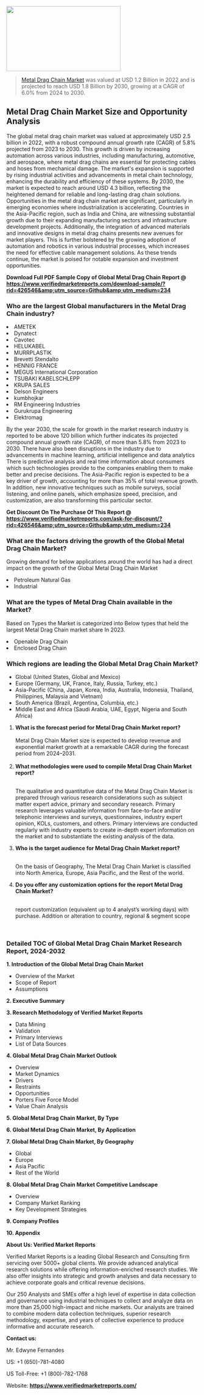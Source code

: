 
<img src="https://ffe5etoiles.com/wp-content/uploads/2024/12/MST1-300x171.png" alt="" width="300" height="171" class="alignnone size-medium wp-image-20088" /><blockquote><p><p><a href="https://www.verifiedmarketreports.com/download-sample/?rid=426546&utm_source=Github&utm_medium=234" target="_blank">Metal Drag Chain Market</a> was valued at USD 1.2 Billion in 2022 and is projected to reach USD 1.8 Billion by 2030, growing at a CAGR of 6.0% from 2024 to 2030.</p></blockquote><p><h2>Metal Drag Chain Market Size and Opportunity Analysis</h2> The global metal drag chain market was valued at approximately USD 2.5 billion in 2022, with a robust compound annual growth rate (CAGR) of 5.8% projected from 2023 to 2030. This growth is driven by increasing automation across various industries, including manufacturing, automotive, and aerospace, where metal drag chains are essential for protecting cables and hoses from mechanical damage. The market's expansion is supported by rising industrial activities and advancements in metal chain technology, enhancing the durability and efficiency of these systems. By 2030, the market is expected to reach around USD 4.3 billion, reflecting the heightened demand for reliable and long-lasting drag chain solutions. Opportunities in the metal drag chain market are significant, particularly in emerging economies where industrialization is accelerating. Countries in the Asia-Pacific region, such as India and China, are witnessing substantial growth due to their expanding manufacturing sectors and infrastructure development projects. Additionally, the integration of advanced materials and innovative designs in metal drag chains presents new avenues for market players. This is further bolstered by the growing adoption of automation and robotics in various industrial processes, which increases the need for effective cable management solutions. As these trends continue, the market is poised for notable expansion and investment opportunities. </p><p class=""><strong>Download Full PDF Sample Copy of Global Metal Drag Chain Report @ <a href="https://www.verifiedmarketreports.com/download-sample/?rid=426546&amp;utm_source=Github&amp;utm_medium=234" target="_blank">https://www.verifiedmarketreports.com/download-sample/?rid=426546&amp;utm_source=Github&amp;utm_medium=234</a></strong></p><h3 id="" class="">Who are the largest Global manufacturers in the Metal Drag Chain industry?</h3><p><li>AMETEK</li><li> Dynatect</li><li> Cavotec</li><li> HELUKABEL</li><li> MURRPLASTIK</li><li> Brevetti Stendalto</li><li> HENNIG FRANCE</li><li> MEGUS International Corporation</li><li> TSUBAKI KABELSCHLEPP</li><li> KRUPA SALES</li><li> Delson Engineers</li><li> kumbhojkar</li><li> RM Engineering Industries</li><li> Gurukrupa Engineering</li><li> Elektromag</li></p><div class=""><div class="" dir="" data-message-author-role="" data-message-id="" data-message-model-slug=""><div class=""><div class=""><div class=""><div class="" dir="" data-message-author-role="" data-message-id="" data-message-model-slug=""><div class=""><div class=""><p>By the year 2030, the scale for growth in the market research industry is reported to be above 120 billion which further indicates its projected compound annual growth rate (CAGR), of more than 5.8% from 2023 to 2030. There have also been disruptions in the industry due to advancements in machine learning, artificial intelligence and data analytics There is predictive analysis and real time information about consumers which such technologies provide to the companies enabling them to make better and precise decisions. The Asia-Pacific region is expected to be a key driver of growth, accounting for more than 35% of total revenue growth. In addition, new innovative techniques such as mobile surveys, social listening, and online panels, which emphasize speed, precision, and customization, are also transforming this particular sector.</p><p><strong>Get Discount On The Purchase Of This Report @&nbsp; <a href="https://www.verifiedmarketreports.com/ask-for-discount/?rid=426546&amp;utm_source=Github&amp;utm_medium=234" target="_blank">https://www.verifiedmarketreports.com/ask-for-discount/?rid=426546&amp;utm_source=Github&amp;utm_medium=234</a></strong></p></div></div></div></div></div></div></div></div><h3 id="" class="">What are the factors driving the growth of the Global Metal Drag Chain Market?</h3><p id="" class="">Growing demand for below applications around the world has had a direct impact on the growth of the Global Metal Drag Chain Market</p><p id="" class=""><li>Petroleum Natural Gas</li><li> Industrial</li></p><h3 id="" class="">What are the types of Metal Drag Chain available in the Market?</h3><p id="" class="">Based on Types the Market is categorized into Below types that held the largest Metal Drag Chain market share In 2023.</p><p id="" class=""><li>Openable Drag Chain</li><li> Enclosed Drag Chain</li></p><h3 id="" class="">Which regions are leading the Global Metal Drag Chain Market?</h3><ul><li>Global (United States, Global and Mexico)</li><li>Europe (Germany, UK, France, Italy, Russia, Turkey, etc.)</li><li>Asia-Pacific (China, Japan, Korea, India, Australia, Indonesia, Thailand, Philippines, Malaysia and Vietnam)</li><li>South America (Brazil, Argentina, Columbia, etc.)</li><li>Middle East and Africa (Saudi Arabia, UAE, Egypt, Nigeria and South Africa)</li></ul><p><ol><li><strong>What is the forecast period for Metal Drag Chain Market report?<br /></strong><br /><span data-sheets-root="1" data-sheets-value="{&quot;1&quot;:2,&quot;2&quot;:&quot;XXXX size is expected to develop revenue and exponential market growth at a remarkable CAGR during the forecast period from 2024&ndash;2030.&quot;}" data-sheets-userformat="{&quot;2&quot;:12674,&quot;4&quot;:{&quot;1&quot;:2,&quot;2&quot;:16776960},&quot;10&quot;:2,&quot;11&quot;:0,&quot;15&quot;:&quot;Arial&quot;,&quot;16&quot;:12}">Metal Drag Chain Market size is expected to develop revenue and exponential market growth at a remarkable CAGR during the forecast period from 2024&ndash;2031.</span><br /><br /></li><li><strong>What methodologies were used to compile Metal Drag Chain Market report?<br /><br /></strong><p>The qualitative and quantitative data of the&nbsp;Metal Drag Chain Market is prepared through various research considerations such as subject matter expert advice, primary and secondary research. Primary research leverages valuable information from face-to-face and/or telephonic interviews and surveys, questionnaires, industry expert opinion, KOLs, customers, and others. Primary interviews are conducted regularly with industry experts to create in-depth expert information on the market and to substantiate the existing analysis of the data.&nbsp;</p></li><li><strong>Who is the target audience for Metal Drag Chain Market report?<br /><br /></strong><p>On the basis of Geography, The&nbsp;Metal Drag Chain Market is classified into North America, Europe, Asia Pacific, and the Rest of the world.</p></li><li><strong>Do you offer any customization options for the report Metal Drag Chain Market?<br /><br /></strong><p>report customization (equivalent up to 4 analyst&rsquo;s working days) with purchase. Addition or alteration to country, regional &amp; segment scope</p><p>&nbsp;</p></li></ol></p><h3 id="" class="">Detailed TOC of Global Metal Drag Chain Market Research Report, 2024-2032</h3><p id="" class=""><strong>1. Introduction of the Global Metal Drag Chain Market</strong></p><ul><li>Overview of the Market</li><li>Scope of Report</li><li>Assumptions</li></ul><p id="" class=""><strong>2. Executive Summary</strong></p><p id="" class=""><strong>3. Research Methodology of&nbsp;Verified Market Reports</strong></p><ul><li>Data Mining</li><li>Validation</li><li>Primary Interviews</li><li>List of Data Sources</li></ul><p id="" class=""><strong>4. Global Metal Drag Chain Market Outlook</strong></p><ul><li>Overview</li><li>Market Dynamics</li><li>Drivers</li><li>Restraints</li><li>Opportunities</li><li>Porters Five Force Model</li><li>Value Chain Analysis</li></ul><p id="" class=""><strong>5. Global Metal Drag Chain Market, By&nbsp;Type</strong></p><p id="" class=""><strong>6. Global Metal Drag Chain Market, By Application</strong></p><p id="" class=""><strong>7. Global Metal Drag Chain Market, By Geography</strong></p><ul><li>Global</li><li>Europe</li><li>Asia Pacific</li><li>Rest of the World</li></ul><p id="" class=""><strong>8. Global Metal Drag Chain Market Competitive Landscape</strong></p><ul><li>Overview</li><li>Company Market Ranking</li><li>Key Development Strategies</li></ul><p id="" class=""><strong>9. Company Profiles</strong></p><p id="" class=""><strong>10. Appendix</strong></p><p id="" class=""><strong>About Us: Verified Market Reports</strong></p><p id="" class="">Verified Market Reports is a leading Global Research and Consulting firm servicing over 5000+ global clients. We provide advanced analytical research solutions while offering information-enriched research studies. We also offer insights into strategic and growth analyses and data necessary to achieve corporate goals and critical revenue decisions.</p><p id="" class="">Our 250 Analysts and SMEs offer a high level of expertise in data collection and governance using industrial techniques to collect and analyze data on more than 25,000 high-impact and niche markets. Our analysts are trained to combine modern data collection techniques, superior research methodology, expertise, and years of collective experience to produce informative and accurate research.</p><p id="" class=""><strong>Contact us:</strong></p><p id="" class="">Mr. Edwyne Fernandes</p><p id="" class="">US: +1 (650)-781-4080</p><p id="" class="">US Toll-Free: +1 (800)-782-1768</p><p id="" class="">Website: <a target="" data-test-app-aware-link=""><strong>https://www.verifiedmarketreports.com/</strong></a></p>
